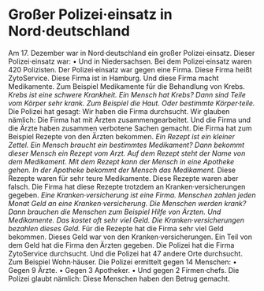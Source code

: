 # Großer Polizei·einsatz in Nord·deutschland

Am 17. Dezember war in Nord·deutschland ein großer Polizei·einsatz. Dieser Polizei·einsatz war: • Und in Niedersachsen. Bei dem Polizei·einsatz waren 420 Polizisten. 
Der Polizei·einsatz war gegen eine Firma. Diese Firma heißt ZytoService. Diese Firma ist in Hamburg. Und diese Firma macht Medikamente. Zum Beispiel Medikamente für die Behandlung von Krebs. 
*Krebs ist eine schwere Krankheit.* 
*Ein Mensch hat Krebs?* 
*Dann sind Teile vom Körper sehr krank.* 
*Zum Beispiel die Haut.* 
*Oder bestimmte Körper·teile.* Die Polizei hat gesagt: Wir haben die Firma durchsucht. Wir glauben nämlich: Die Firma hat mit Ärzten zusammengearbeitet. Und die Firma und die Ärzte haben zusammen verbotene Sachen gemacht. Die Firma hat zum Beispiel Rezepte von den Ärzten bekommen. 
*Ein Rezept ist ein kleiner Zettel.* 
*Ein Mensch braucht ein bestimmtes Medikament?* 
*Dann bekommt dieser Mensch ein Rezept vom Arzt.* 
*Auf dem Rezept steht der Name von dem Medikament.* 
*Mit dem Rezept kann der Mensch in eine Apotheke gehen.* 
*In der Apotheke bekommt der Mensch das Medikament.* Diese Rezepte waren für sehr teure Medikamente. Diese Rezepte waren aber falsch. Die Firma hat diese Rezepte trotzdem an Kranken·versicherungen gegeben. 
*Eine Kranken·versicherung ist eine Firma.* 
*Menschen zahlen jeden Monat Geld an eine Kranken·versicherung.* 
*Die Menschen werden krank?* 
*Dann brauchen die Menschen zum Beispiel Hilfe von Ärzten.* *Und Medikamente.* 
*Das kostet oft sehr viel Geld.* 
*Die Kranken·versicherungen bezahlen dieses Geld.* Für die Rezepte hat die Firma sehr viel Geld bekommen. Dieses Geld war von den Kranken·versicherungen. Ein Teil von dem Geld hat die Firma den Ärzten gegeben. 
Die Polizei hat die Firma ZytoService durchsucht. Und die Polizei hat 47 andere Orte durchsucht. Zum Beispiel Wohn·häuser. 
Die Polizei ermittelt gegen 14 Menschen: • Gegen 9 Ärzte. • Gegen 3 Apotheker. • Und gegen 2 Firmen·chefs. Die Polizei glaubt nämlich: Diese Menschen haben den Betrug gemacht. 
